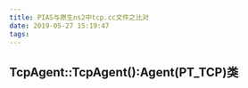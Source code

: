 ```yaml
---
title: PIAS与原生ns2中tcp.cc文件之比对
date: 2019-05-27 15:19:47
tags:
---
```

## TcpAgent::TcpAgent():Agent(PT_TCP)类

